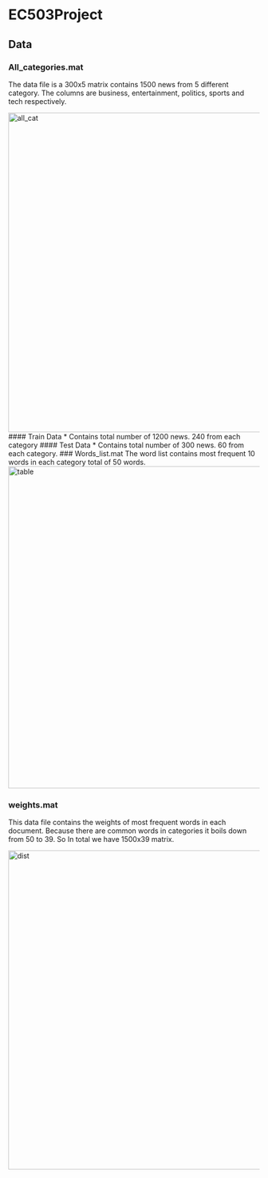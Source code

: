 # EC503Project
## Data
### All_categories.mat
The data file is a 300x5 matrix contains 1500 news from 5 different category. The columns are business, entertainment, politics, sports and tech respectively. 

<img width="639" alt="all_cat" src="https://user-images.githubusercontent.com/55101879/80283552-63039280-86e6-11ea-8b3b-15aa3f47e801.png">
  #### Train Data
    * Contains total number of 1200 news. 240 from each category
  #### Test Data
    * Contains total number of 300 news. 60 from each category.
### Words_list.mat
The word list contains most frequent 10 words in each category total of 50 words.

<img width="644" alt="table" src="https://user-images.githubusercontent.com/55101879/80283559-69920a00-86e6-11ea-814a-9e25e5b52acd.png">

### weights.mat
This data file contains the weights of most frequent words in each document. Because there are common words in categories it boils down from 50 to 39. So In total we have 1500x39 matrix.

<img width="638" alt="dist" src="https://user-images.githubusercontent.com/55101879/80283616-e7561580-86e6-11ea-912d-30371ad23c38.png">
